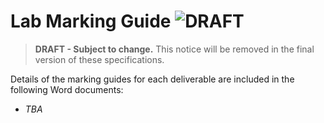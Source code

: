 # Lab Marking Guide ![DRAFT](https://img.shields.io/badge/Status-Draft-orange?logo=jekyll)

> **DRAFT - Subject to change.** This notice will be removed in the final version of these specifications.

Details of the marking guides for each deliverable are included in the following Word documents:

- *TBA*

<!--
## Part A: Team ___

### Project Setup: _____________________

| ✔ |  Item |
|---|-------|
|   | `ReadMe.md` - Team (#/Name), members, task breakdown |
|   | VS Solution |
|   | Entities/DAL - Internal |

### Security Setup: _____________________

| ✔ |  Item |
|---|-------|
|   | Security - Application User + DAL + DatabaseInitilizer (Employees) |
|   | Updated Login/Registration Pages |
|   | Username/Password in App (Default or About) |

### Purchasing Setup: _____________________

| ✔ |  Item |
|---|-------|
|   | Entity Property Renames (see below) |
|   | Custom Classes/Enums: `PurchaseOrderStatusFilter`, `CreditRatingType` |

```csharp
modelBuilder.Entity<Product>()
     // The BillOfMaterials where the product is used...
    .HasMany(e => e.BillOfMaterialsUsage)
    // The product acting as a component...
    .WithRequired(e => e.Component)
    .HasForeignKey(e => e.ComponentID)
    .WillCascadeOnDelete(false);

modelBuilder.Entity<Product>()
    // The BillOfMaterials where the product acts as a "parent"
    .HasMany(e => e.BillOfMaterials)
    // The product acting as a finished product
    .WithOptional(e => e.FinishedProduct)
    .HasForeignKey(e => e.ProductAssemblyID);
modelBuilder.Entity<UnitMeasure>()
    // The products where the unit indicates size
    .HasMany(e => e.SizedProducts)
    // The UnitMeasure for the product's size
    .WithOptional(e => e.SizeUnitMeasure)
    .HasForeignKey(e => e.SizeUnitMeasureCode);

modelBuilder.Entity<UnitMeasure>()
    // The products where the unit indicates weight
    .HasMany(e => e.WeightedProducts)
    // The UnitMeasure for the product's weight
    .WithOptional(e => e.WeightUnitMeasure)
    .HasForeignKey(e => e.WeightUnitMeasureCode);
```

### Staffing Setup: _____________________

| ✔ |  Item |
|---|-------|
|   | Entity Property Renames (see below) |
|   | Custom Classes/Enums: `PayFrequency`, `EmailPromotion`, `PersonType`, `NameStyle` |

```csharp
modelBuilder.Entity<Address>()
    // The SalesOrderHeaders in which this address is the bill-to address
    .HasMany(e => e.BilledSalesOrders)
    // The address to which the SalesOrderHeader is billed
    .WithRequired(e => e.BillToAddress)
    .HasForeignKey(e => e.BillToAddressID)
    .WillCascadeOnDelete(false);

modelBuilder.Entity<Address>()
    // The SalesOrderHeaders in which this address is the ship-to address
    .HasMany(e => e.ShippedSalesOrders)
    // The address to which the SalesOrderHeader is shipped
    .WithRequired(e => e.ShipToAddress)
    .HasForeignKey(e => e.ShipToAddressID)
    .WillCascadeOnDelete(false);
modelBuilder.Entity<Currency>()
    // The CurrencyRates acting as a start point of a conversion
    .HasMany(e => e.OriginatingCurrencyRates)
    // The Currency from which an amount has been converted
    .WithRequired(e => e.FromCurrency)
    .HasForeignKey(e => e.FromCurrencyCode)
    .WillCascadeOnDelete(false);

modelBuilder.Entity<Currency>()
    // The CurrencyRates acting as the endpoint of a conversion
    .HasMany(e => e.FinalCurrencyRates)
    // The Currency to which an amount has been converted
    .WithRequired(e => e.ToCurrency)
    .HasForeignKey(e => e.ToCurrencyCode)
    .WillCascadeOnDelete(false);
```

----

## Part B


### Purchasing: ________________

| ✔ | (Weight) Item |
|---|-------|
|   | (3) User Interace Mockups |
|   | (3) Use Case Diagrms |
|   | (3) Sequence Diagrams |
|   | (3) Class Diagrams |

| Mark | Breakdown |
| ---- | --------- |
| **3** | 3 = Proficient (requirement is met)<br />2 = Capable (requirement is adequately met, minor errors)<br />1 = Limited (requirement is poorly met, major errors)<br />0 = Incomplete (requirement not met, missing large portions) |

### Staffing: ________________

| ✔ | (Weight) Item |
|---|-------|
|   | (3) User Interace Mockups |
|   | (3) Use Case Diagrms |
|   | (3) Sequence Diagrams |
|   | (3) Class Diagrams |

| Mark | Breakdown |
| ---- | --------- |
| **3** | 3 = Proficient (requirement is met)<br />2 = Capable (requirement is adequately met, minor errors)<br />1 = Limited (requirement is poorly met, major errors)<br />0 = Incomplete (requirement not met, missing large portions) |

----

## Part C - Purchasing: ________________

### PO History

| ✔ |  Item |
|---|-------|
|   | Displays PO list with: POId, Vendor, Account #, Status, Rev #, % Complete, Order Date, Subtotal, Tax, Freight, Total, Shipper |
|   | PO List items have links to show order details |
|   | PO List items grouped by Vendor, sorted by vendor (asc) and order date (desc) |
|   | PO List items grouped by Month, sorted by order date (desc) |
|   | PO List items filtered by status: Pending/Approved/Rejected/Complete |
|   | PO List items filter allows All Orders |
|   | Detail page shows PO list header with: POId, Vendor, Account #, Status, Rev #, % Complete, Order Date, Subtotal, Tax, Freight, Total, Shipper, + last modified date |
|   | Detail page shows order items with: product #, name, standard cost, purchasing unit price, order qty, line total |
|   | Detail page's order items tied to `ProductVendor` show: average lead time, standard price, last receipt cost, min/max order quantity, unit measure |
|   | Data presentation has acceptable styling |

### Inventory Managment

| ✔ |  BLL Item |
|---|-----------|
|   | Uses correct BLL signature:<br/>`int SaveOrder(int employeeId, OrderSummary summary, IEnumerable<OrderItem> items)` |
|   | `SaveOrder(...)` handles creation of new orders and edits of existing orders |
|   | `SaveOrder(...)` correctly uses transactions |
|   | Uses correct BLL signature:<br/>`void PlaceOrder(int employeeId, OrderSummary summary, IEnumerable<OrderItem> items)` |
|   | `PlaceOrder(...)` correctly uses transactions |
|   | BLL has method to cancel an order |
|   | Cancel Order correctly uses transactions |
|   | `OrderSummary` class has: `PurchaseOrderId`, `RequiredByDate`, `VendorID`, `ShipMethodID`, `FreightCharge` |
|   | `OrderItem` class has: `ProductID`, `OrderQuantity`, `UnitPrice` |
|   | Save/Place Order correctly handles new items in list by adding to the order |
|   | Save/Place Order correctly handles updating quantities/prices of items already on the order |
|   | Save/Place Order correctly removes items previously saved to the order that are no longer in the list of items passed in to the method |
|   | Save/Place/Cancel order validates that the employee is in the *Purchasing* department |
|   | Save/Place order validates RequiredByDate is in the future by at lease one day. |
|   | Save/Place order validates that products are ones actually sold by that vendor |
|   | Save/Place order applies correct tax rate to the order |
|   | `SaveOrder(...)` validates & sets order status appropriately (`Pending`) |
|   | `SaveOrder(...)` properly modifies the revision number |
|   | `SaveOrder(...)` allows for no items in the order |
|   | `SaveOrder(...)` retains original creation date as the order date |
|   | `PlaceOrder(...)` validates order status (`Pending` or new) and updates to `Approved` |
|   | `PlaceOrder(...)` validates there is at least one item in the order |
|   | `PlaceOrder(...)` validates that item quantities fall within the `ProductVendor` min/max order quantities |
|   | `PlaceOrder(...)` properly modifies the revision number |
|   | `PlaceOrder(...)` properly sets the order date to the current date/time |
|   | `PlaceOrder(...)` validates that none of the items ordered are discontinued items |
|   | Orders can only be cancelled if `Pending` or `Approved` |
|   | Only `Pending` orders can be modified |
|   | `Approved` orders can be viewed |

| ✔ |  UI Item |
|---|-----------|
|   | Vendor selection shows vendor's name, account #, credit rating, is preferred vendor, and list of contacts |
|   | Only active vendors available for selection |
|   | Products are only those available through that vendor |
|   | Internally built products are not listed |
|   | Available products show name, product #, standard cost, and list price |
|   | Available product details show name, product #, color (if any), safety stock level, reorder point, standard cost, list price, size & units, weight & units, product line, class, style, product subcategory, product model |
|   | Purchasing save/place is performed as a bulk order entry |
|   | Warning notifications re: no items |
|   | Warning notifications re: min/max quantity problems |
|   | Warning notifications re: discontinued items |
|   | Errors show as a group |
|   | Error details include PO Id and current order status |
|   | Layout & UX is user-friendly |
|   | Appropriate styling used |

## Part C - Staffing: ________________

### Staff Directory

| ✔ | Item |
|---|------|
|   | Displays Staff Directory with full name (`last, first`), job title, hire date, vacation hours, sick leave hours, is salaried |
|   | Staff directory have link to show personal details |
|   | Staff directory grouped by department, sorted by last/first name |
|   | Staff directory grouped by shift, sorted by last/first name |
|   | Filter for partial first/last name |
|   | Only shows currently employed staff |
|   | Department group shows shift name in details |
|   | Shift group shows department name in details |
|   | Details show complete name (first, middle, and last) and contact info (home address, emails, phone numbers & phone number types) |
|   | Data presentation has acceptable styling |

### Hire Employee

| ✔ |  BLL Item |
|---|-------|
|   | Uses correct BLL signature:<br/>`string HireEmployee(int managerId, Applicant newHire, JobPosition, position, DateTime startDate)` |
|   | `HireEmployee(...)` correctly uses transactions |
|   | `Applicant` class has: `FirstName`, `LastName`, `MiddleName`, `Suffix`, `Title`, `MaritalStatus`, `Gender`, `DateOfBirth`, `PersonType`, `HomeAddress:Address`, `HomeContact:ContactInformation` |
|   | `Address` class has: `AddressLine1`, `AddressLine2`, `City`, `PostalCode` |
|   | `ContactInformation` class has: `Email`, `PhoneNumber`, `PhoneType` |
|   | `JobPosition` class has: `PositionTitle`, `DepartmentID`, `ShiftID`, `PayRate`, `IsSalariedPosition` |
|   | `HireEmployee(...)` validates applicant is 18 or older |
|   | `HireEmployee(...)` validates job position and department combination already in use/exist |
|   | `HireEmployee(...)` validates shift |
|   | `HireEmployee(...)` validates StartDate as first Monday after current date |
|   | `HireEmployee(...)` validates StartDate as no later than one month after current date |
|   | `HireEmployee(...)` validates StartDate as regular work day (Mon-Fri) |
|   | `HireEmployee(...)` assigns a unique NationalIDNumber |
|   | `HireEmployee(...)` assigns a unique login id of `adventure-works\firstname#` |
|   | `HireEmployee(...)` assigns unique work email of `firstname#@adventure-works.com` |
|   | `HireEmployee(...)` assigns unique work phone of `122-555-####` |
|   | `HireEmployee(...)` sets bi-weekly if salaried; otherwise monthly |
|   | `HireEmployee(...)` sets vacation/sick leave hours of zero |
|   | `HireEmployee(...)` creates `SalesPerson` if job position belongs to `Sales` group |
|   | `HireEmployee(...)` uses a commission of `0.01` for `SalesPerson` |
|   | `HireEmployee(...)` validates daytime shift if creating a `SalesPerson` |
|   | `HireEmployee(...)` ignores `Address.Location` and `Employee.OrganizationNode` |

| ✔ |  UI Item |
|---|-----------|
|   | Successful hires show National ID Number, assigned Login ID, work email, work phone |
|   | Personal titles of `Mr.`, `Mrs.`, `Ms.` and `none` supported |
|   | Job position uses cascading drop-downs for selection |
|   | Department Group selection populates Department drop-down |
|   | Department selection populates Job Position drop-down |
|   | Errors show as a group |
|   | Layout & UX is user-friendly |
|   | Appropriate styling is used |
-->
